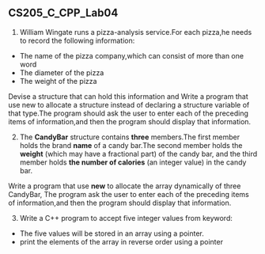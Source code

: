 <!--
 * @Github: https://github.com/Certseeds/CS205_C_CPP
 * @Organization: SUSTech
 * @Author: nanoseeds
 * @Date: 2020-06-08 09:00:04
 * @LastEditors: nanoseeds
 * @LastEditTime: 2020-06-09 08:31:06
 * @License: CC-BY-NC-SA_V4_0 or any later version 
 -->
## CS205_C_CPP_Lab04

1. William Wingate runs a pizza-analysis service.For each pizza,he needs to record
the following information:
  + The name of the pizza company,which can consist of more than one word
  + The diameter of the pizza
  + The weight of the pizza

Devise a structure that can hold this information and Write a program that use new to allocate a structure instead of declaring a structure variable of that type.The program should ask the user to enter each of the preceding items of information,and then the program should display that information.

2. The **CandyBar** structure contains **three** members.The first member holds the brand **name** of a candy bar.The second member holds the **weight** (which may have a fractional part) of the candy bar, and the third member holds **the number of calories** (an integer value) in the candy bar. 

Write a program that use **new** to allocate the array dynamically of three CandyBar, The program ask the user to enter each of the preceding items of information,and then the program should display that information.

3. Write a C++ program to accept five integer values from keyword:
  + The five values will be stored in an array using a pointer. 
  + print the elements of the array in reverse order using a pointer
